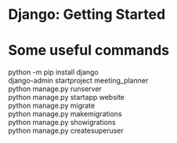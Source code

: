 # Django: Getting Started

Some useful commands
====================
python -m pip install django\
django-admin startproject meeting_planner\
python manage.py runserver\
python manage.py startapp website\
python manage.py migrate\
python manage.py makemigrations\
python manage.py showigrations\
python manage.py createsuperuser